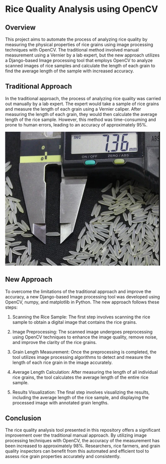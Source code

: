 # Rice Quality Analysis using OpenCV

## Overview

This project aims to automate the process of analyzing rice quality by measuring the physical properties of rice grains using image processing techniques with OpenCV. The traditional method involved manual measurement using a Vernier by a lab expert, but the new approach utilizes a Django-based Image processing tool that employs OpenCV to analyze scanned images of rice samples and calculate the length of each grain to find the average length of the sample with increased accuracy.

## Traditional Approach

In the traditional approach, the process of analyzing rice quality was carried out manually by a lab expert. The expert would take a sample of rice grains and measure the length of each grain using a Vernier caliper. After measuring the length of each grain, they would then calculate the average length of the rice sample. However, this method was time-consuming and prone to human errors, leading to an accuracy of approximately 95%.

![traditiional Approach](images/Manual_Testing_Rice.jpg)


## New Approach

To overcome the limitations of the traditional approach and improve the accuracy, a new Django-based Image processing tool was developed using OpenCV, numpy, and matplotlib in Python. The new approach follows these steps:

1. Scanning the Rice Sample: The first step involves scanning the rice sample to obtain a digital image that contains the rice grains.

2. Image Preprocessing: The scanned image undergoes preprocessing using OpenCV techniques to enhance the image quality, remove noise, and improve the clarity of the rice grains.

3. Grain Length Measurement: Once the preprocessing is completed, the tool utilizes image processing algorithms to detect and measure the length of each rice grain in the image accurately.

4. Average Length Calculation: After measuring the length of all individual rice grains, the tool calculates the average length of the entire rice sample.

5. Results Visualization: The final step involves visualizing the results, including the average length of the rice sample, and displaying the processed image with annotated grain lengths.


## Conclusion

The rice quality analysis tool presented in this repository offers a significant improvement over the traditional manual approach. By utilizing image processing techniques with OpenCV, the accuracy of the measurement has been increased to approximately 98%. Researchers, rice farmers, and grain quality inspectors can benefit from this automated and efficient tool to assess rice grain properties accurately and consistently.
